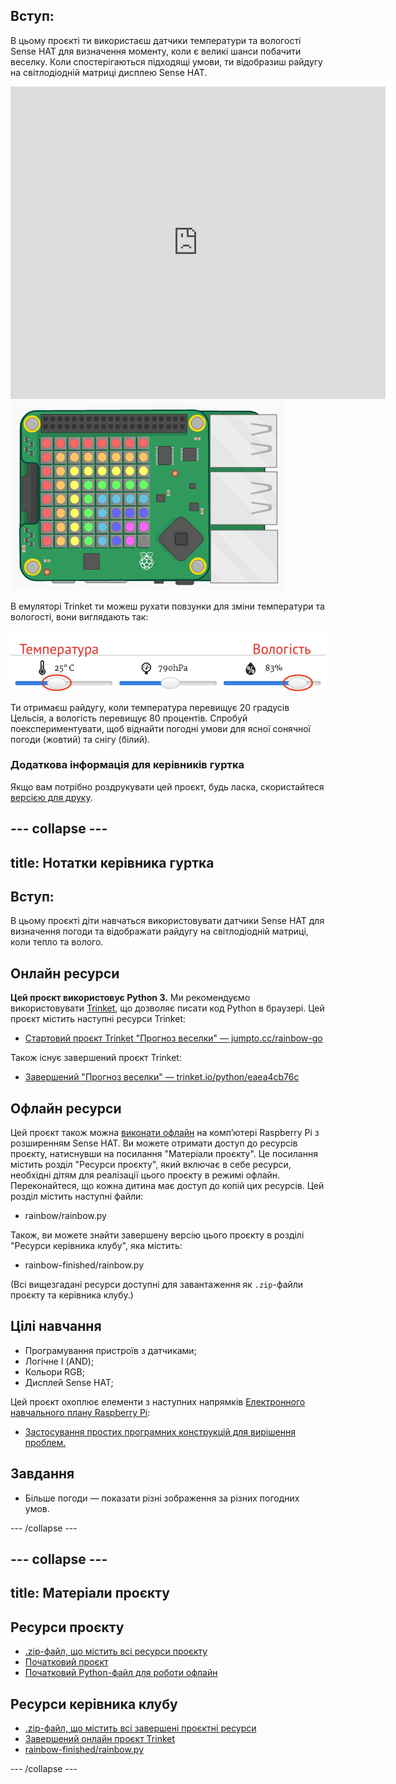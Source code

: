 ## Вступ:

В цьому проєкті ти використаєш датчики температури та вологості Sense HAT для визначення моменту, коли є великі шанси побачити веселку. Коли спостерігаються підходящі умови, ти відобразиш райдугу на світлодіодній матриці дисплею Sense HAT.

<div class="trinket">
  <iframe src="https://trinket.io/embed/python/eaea4cb76c?outputOnly=true&start=result" width="600" height="500" frameborder="0" marginwidth="0" marginheight="0" allowfullscreen mark="crwd-mark">
</iframe> <img src="images/rainbow-final.png" />
</div>

В емуляторі Trinket ти можеш рухати повзунки для зміни температури та вологості, вони виглядають так:

![знімок екрана](images/rainbow-sliders.png)

Ти отримаєш райдугу, коли температура перевищує 20 градусів Цельсія, а вологість перевищує 80 процентів. Спробуй поекспериментувати, щоб віднайти погодні умови для ясної сонячної погоди (жовтий) та снігу (білий).

### Додаткова інформація для керівників гуртка

Якщо вам потрібно роздрукувати цей проєкт, будь ласка, скористайтеся [версією для друку](https://projects.raspberrypi.org/en/projects/rainbow-predictor/print).

## \--- collapse \---

## title: Нотатки керівника гуртка

## Вступ:

В цьому проєкті діти навчаться використовувати датчики Sense HAT для визначення погоди та відображати райдугу на світлодіодній матриці, коли тепло та волого.

## Онлайн ресурси

**Цей проєкт використовує Python 3.** Ми рекомендуємо використовувати [Trinket](https://trinket.io/), що дозволяє писати код Python в браузері. Цей проєкт містить наступні ресурси Trinket:

* [Стартовий проєкт Trinket "Прогноз веселки" — jumpto.cc/rainbow-go](http://jumpto.cc/rainbow-go)

Також існує завершений проєкт Trinket:

* [Завершений "Прогноз веселки" — trinket.io/python/eaea4cb76c](https://trinket.io/python/eaea4cb76c)

## Офлайн ресурси

Цей проєкт також можна [виконати офлайн](https://www.codeclubprojects.org/en-GB/resources/physical-sense-hat/) на комп’ютері Raspberry Pi з розширенням Sense HAT. Ви можете отримати доступ до ресурсів проєкту, натиснувши на посилання "Матеріали проєкту". Це посилання містить розділ "Ресурси проєкту", який включає в себе ресурси, необхідні дітям для реалізації цього проєкту в режимі офлайн. Переконайтеся, що кожна дитина має доступ до копій цих ресурсів. Цей розділ містить наступні файли:

* rainbow/rainbow.py

Також, ви можете знайти завершену версію цього проєкту в розділі "Ресурси керівника клубу", яка містить:

* rainbow-finished/rainbow.py

(Всі вищезгадані ресурси доступні для завантаження як `.zip`-файли проєкту та керівника клубу.)

## Цілі навчання

* Програмування пристроїв з датчиками;
* Логічне І (AND); 
* Кольори RGB;
* Дисплей Sense HAT;

Цей проєкт охоплює елементи з наступних напрямків [Електронного навчального плану Raspberry Pi](http://rpf.io/curriculum):

* [Застосування простих програмних конструкцій для вирішення проблем.](https://www.raspberrypi.org/curriculum/programming/builder)

## Завдання

* Більше погоди — показати різні зображення за різних погодних умов. 

\--- /collapse \---

## \--- collapse \---

## title: Матеріали проєкту

## Ресурси проєкту

* [.zip-файл, що містить всі ресурси проєкту](resources/rainbow-project-resources.zip)
* [Початковий проєкт](http://jumpto.cc/rainbow-go)
* [Початковий Python-файл для роботи офлайн](resources/rainbow-rainbow.py)

## Ресурси керівника клубу

* [.zip-файл, що містить всі завершені проєктні ресурси](resources/rainbow-volunteer-resources.zip)
* [Завершений онлайн проєкт Trinket](https://trinket.io/python/eaea4cb76c)
* [rainbow-finished/rainbow.py](resources/rainbow-final-rainbow.py)

\--- /collapse \---